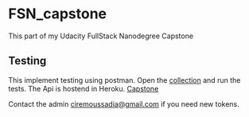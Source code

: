 # FSN_capstone
This part of my Udacity FullStack Nanodegree Capstone

## Testing

This implement testing using postman. Open the [collection](Movie_Agency.postman_collection.json) and run the tests.
The Api is hostend in Heroku. [Capstone](https://casting-sn.herokuapp.com)

Contact the admin ciremoussadia@gmail.com if you need new tokens.
